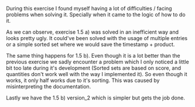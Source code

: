 During this exercise I found myself having a lot of difficulties / facing problems when solving it. Specially when it came to the logic of how to do it.

As we can observe, exercise 1.5 a) was solved in an inefficient way and looks pretty ugly.
It could've been solved with the usage of multiple entries or a simple sorted set where we would save the timestamp + product.

The same thing happens for 1.5 b). Even though it is a lot better than the previous exercise we sadly encounter a problem which I only noticed a little bit too late during it's development (Sorted sets are based on score, and quantities don't work well with the way I implemented it).
So even though it works, it only half works due to it's sorting.
This was caused by misinterpreting the documentation.

Lastly we have the 1.5 b) version_2 which is simpler but gets the job done.
